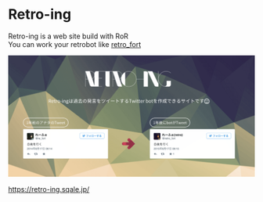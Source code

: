 Retro-ing
====

Retro-ing is a web site build with RoR<br />
You can work your retrobot like [retro_fort](https://twitter.com/retro_fort)

![](https://raw.githubusercontent.com/re-fort/Retro-ing/master/image/sample.png)

https://retro-ing.sqale.jp/
